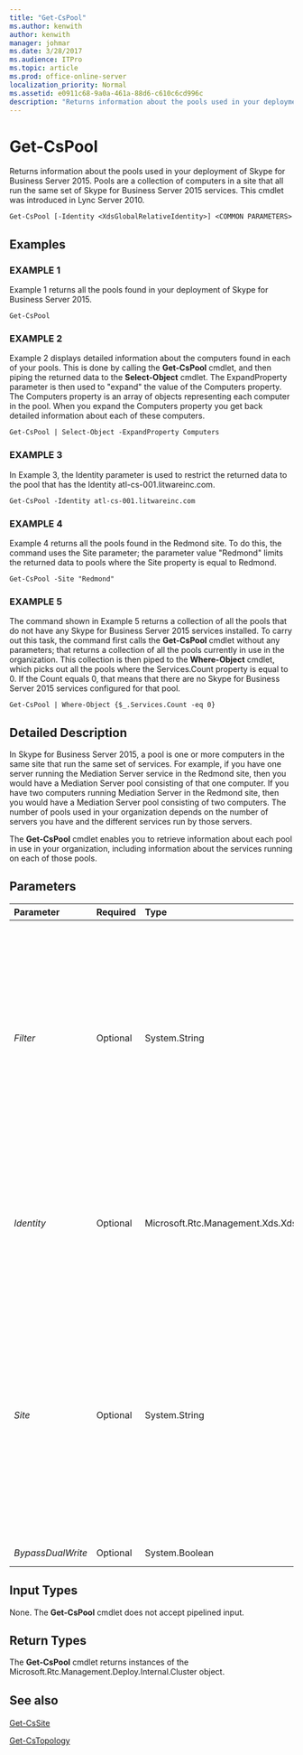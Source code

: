 ```yaml
---
title: "Get-CsPool"
ms.author: kenwith
author: kenwith
manager: johmar
ms.date: 3/28/2017
ms.audience: ITPro
ms.topic: article
ms.prod: office-online-server
localization_priority: Normal
ms.assetid: e0911c68-9a0a-461a-88d6-c610c6cd996c
description: "Returns information about the pools used in your deployment of Skype for Business Server 2015. Pools are a collection of computers in a site that all run the same set of Skype for Business Server 2015 services. This cmdlet was introduced in Lync Server 2010."
---
```


# Get-CsPool
 
Returns information about the pools used in your deployment of Skype for Business Server 2015. Pools are a collection of computers in a site that all run the same set of Skype for Business Server 2015 services. This cmdlet was introduced in Lync Server 2010.
  
```
Get-CsPool [-Identity <XdsGlobalRelativeIdentity>] <COMMON PARAMETERS>

```

## Examples

### EXAMPLE 1

Example 1 returns all the pools found in your deployment of Skype for Business Server 2015.
  
```
Get-CsPool
```

### EXAMPLE 2

Example 2 displays detailed information about the computers found in each of your pools. This is done by calling the **Get-CsPool** cmdlet, and then piping the returned data to the **Select-Object** cmdlet. The ExpandProperty parameter is then used to "expand" the value of the Computers property. The Computers property is an array of objects representing each computer in the pool. When you expand the Computers property you get back detailed information about each of these computers.
  
```
Get-CsPool | Select-Object -ExpandProperty Computers
```

### EXAMPLE 3

In Example 3, the Identity parameter is used to restrict the returned data to the pool that has the Identity atl-cs-001.litwareinc.com.
  
```
Get-CsPool -Identity atl-cs-001.litwareinc.com
```

### EXAMPLE 4

Example 4 returns all the pools found in the Redmond site. To do this, the command uses the Site parameter; the parameter value "Redmond" limits the returned data to pools where the Site property is equal to Redmond.
  
```
Get-CsPool -Site "Redmond"
```

### EXAMPLE 5

The command shown in Example 5 returns a collection of all the pools that do not have any Skype for Business Server 2015 services installed. To carry out this task, the command first calls the **Get-CsPool** cmdlet without any parameters; that returns a collection of all the pools currently in use in the organization. This collection is then piped to the **Where-Object** cmdlet, which picks out all the pools where the Services.Count property is equal to 0. If the Count equals 0, that means that there are no Skype for Business Server 2015 services configured for that pool.
  
```
Get-CsPool | Where-Object {$_.Services.Count -eq 0}
```

## Detailed Description

In Skype for Business Server 2015, a pool is one or more computers in the same site that run the same set of services. For example, if you have one server running the Mediation Server service in the Redmond site, then you would have a Mediation Server pool consisting of that one computer. If you have two computers running Mediation Server in the Redmond site, then you would have a Mediation Server pool consisting of two computers. The number of pools used in your organization depends on the number of servers you have and the different services run by those servers.
  
The **Get-CsPool** cmdlet enables you to retrieve information about each pool in use in your organization, including information about the services running on each of those pools.
  
## Parameters

|**Parameter**|**Required**|**Type**|**Description**|
|:-----|:-----|:-----|:-----|
| _Filter_ <br/> |Optional  <br/> |System.String  <br/> |Enables you to use wildcards when specifying the Identity of the pool (or pools) to be returned. For example, this syntax returns all the pools that have an Identity that ends with the string value ".fabrikam.com":  <br/>  `-Filter "*.fabrikam.com"` <br/> Note that you cannot use both the Filter and the Identity parameters in the same command.  <br/> |
| _Identity_ <br/> |Optional  <br/> |Microsoft.Rtc.Management.Xds.XdsGlobalRelativeIdentity  <br/> |Fully qualified domain name (FQDN) of the pool to be returned. For example:  <br/>  `-Identity atl-cs-001.litwareinc.com` <br/> If this parameter is not present, then all the pools in your organization will be returned.  <br/> |
| _Site_ <br/> |Optional  <br/> |System.String  <br/> |Returns all the pools found on the specified site. The site in question should be referenced using the site's DisplayName (for example, Redmond) rather than the site Identity (for example, site:Redmond). For example:  <br/>  `-Site "Redmond"` <br/> You can retrieve the display names for your sites by running this command:  <br/>  `Get-CsSite | Select-Object Identity, DisplayName` <br/> |
| _BypassDualWrite_ <br/> |Optional  <br/> |System.Boolean  <br/> |PARAMVALUE: $true | $false  <br/> |
   
## Input Types

None. The **Get-CsPool** cmdlet does not accept pipelined input.
  
## Return Types

The **Get-CsPool** cmdlet returns instances of the Microsoft.Rtc.Management.Deploy.Internal.Cluster object.
  
## See also

#### 

[Get-CsSite](get-cssite.md)
  
[Get-CsTopology](get-cstopology.md)

